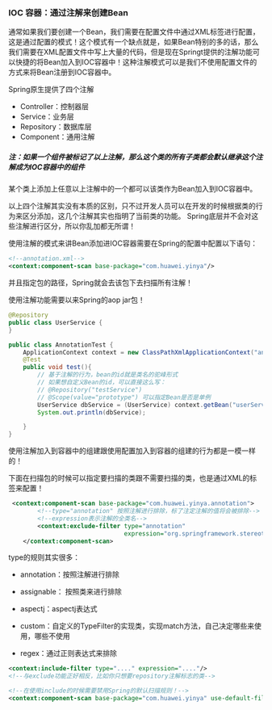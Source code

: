 ### IOC 容器：通过注解来创建Bean 

通常如果我们要创建一个Bean，我们需要在配置文件中通过XML标签进行配置，这是通过配置的模式！这个模式有一个缺点就是，如果Bean特别的多的话，那么我们需要在XML配置文件中写上大量的代码，但是现在Springt提供的注解功能可以快捷的将Bean加入到IOC容器中！这种注解模式可以是我们不使用配置文件的方式来将Bean注册到IOC容器中。

Spring原生提供了四个注解

- Controller：控制器层
- Service：业务层
- Repository：数据库层
- Component：通用注解

##### 注：如果一个组件被标记了以上注解，那么这个类的所有子类都会默认继承这个注解成为IOC容器中的组件

某个类上添加上任意以上注解中的一个都可以该类作为Bean加入到IOC容器中。

以上四个注解其实没有本质的区别，只不过开发人员可以在开发的时候根据类的行为来区分添加，这几个注解其实也指明了当前类的功能。 Spring底层并不会对这些注解进行区分，所以你乱加都无所谓！

 使用注解的模式来讲Bean添加进IOC容器需要在Spring的配置中配置以下语句：

```xml
<!--annotation.xml-->
<context:component-scan base-package="com.huawei.yinya"/>
```

并且指定包的路径，Spring就会去该包下去扫描所有注解！

使用注解功能需要以来Spring的aop jar包！

```java
@Repository
public class UserService {
}
```

```java
public class AnnotationTest {
    ApplicationContext context = new ClassPathXmlApplicationContext("annotation.xml");
    @Test
    public void test(){
        // 基于注解的行为，bean的id就是类名的驼峰形式
        // 如果想自定义Bean的id，可以直接这么写：
        // @Repository("testService")
        // @Scope(value="prototype") 可以指定Bean是否是单例
        UserService dbService = (UserService) context.getBean("userService");
        System.out.println(dbService);

    }
}
```

使用注解加入到容器中的组建跟使用配置加入到容器的组建的行为都是一模一样的！

下面在扫描包的时候可以指定要扫描的类跟不需要扫描的类，也是通过XML的标签来配置！

```xml
 <context:component-scan base-package="com.huawei.yinya.annotation">
        <!--type="annotation" 按照注解进行排除，标了注定注解的值将会被排除-->
        <!--expression表示注解的全类名-->
        <context:exclude-filter type="annotation"
                                expression="org.springframework.stereotype.Repository"/>
    </context:component-scan>
```

type的规则其实很多：

- annotation：按照注解进行排除

- assignable： 按照类来进行排除
- aspectj：aspectj表达式
- custom：自定义的TypeFilter的实现类，实现match方法，自己决定哪些来使用，哪些不使用
- regex：通过正则表达式来排除

```xml
<context:include-filter type="...." expression="...."/>
<!--与exclude功能正好相反，比如你只想要repository注解标志的类-->

<!--在使用include的时候需要禁用Spring的默认扫描规则！-->
<context:component-scan base-package="com.huawei.yinya" use-default-filter="false"/>
```


